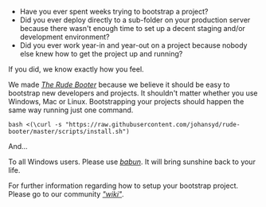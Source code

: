 - Have you ever spent weeks trying to bootstrap a project?
- Did you ever deploy directly to a sub-folder on your production server because there wasn't enough time to set up a decent staging and/or development environment?
- Did you ever work year-in and year-out on a project because nobody else knew how to get the project up and running?

If you did, we know exactly how you feel.

We made [*The Rude Booter*](https://github.com/johansyd/rude-booter) because we believe it should be easy to bootstrap new developers and projects.
It shouldn't matter whether you use Windows, Mac or Linux. Bootstrapping your projects should happen the same way running just one command.

    bash <(\curl -s "https://raw.githubusercontent.com/johansyd/rude-booter/master/scripts/install.sh")
    
And...

To all Windows users. Please use [*babun*](http://babun.github.io/). It will bring sunshine back to your life.

For further information regarding how to setup your bootstrap project. Please go to our community [*"wiki"*](https://github.com/johansyd/rude-booter/wiki/How-to-setup-your-first-bootstrap-project).
